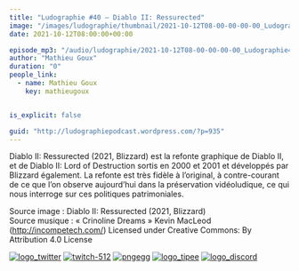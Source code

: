 ```yaml
---
title: "Ludographie #40 – Diablo II: Ressurected"
image: "/images/ludographie/thumbnail/2021-10-12T08-00-00-00-00_Ludographie40DiabloIIRessurected.jpg"
date: 2021-10-12T08:00:00+00:00

episode_mp3: "/audio/ludographie/2021-10-12T08-00-00-00-00_Ludographie40DiabloIIRessurected.mp3"
author: "Mathieu Goux"
duration: "0"
people_link: 
  - name: Mathieu Goux
    key: mathieugoux


is_explicit: false

guid: "http://ludographiepodcast.wordpress.com/?p=935"
---
```


<PodcastHeader/>

<!-- ECRIRE LA DESCRIPTION DE L'EPISODE SOUS CETTE LIGNE -->
<p>Diablo II: Ressurected (2021, Blizzard) est la refonte graphique de Diablo II, et de Diablo II: Lord of Destruction sortis en 2000 et 2001 et développés par Blizzard également. La refonte est très fidèle à l’original, à contre-courant de ce que l’on observe aujourd’hui dans la préservation vidéoludique, ce qui nous interroge sur ces politiques patrimoniales.<br></p>
<p></p>
<a href="" rel="nofollow"></a>
 
<p>Source image : Diablo II: Ressurected (2021, Blizzard)<br>Source musique : «&nbsp;Crinoline Dreams&nbsp;» Kevin MacLeod (<a title="http://incompetech.com/" href="http://incompetech.com/" rel="nofollow">http://incompetech.com/</a>) Licensed under Creative Commons: By Attribution 4.0 License</p>


<tr>
<td><a href="https://twitter.com/Gouximan" rel="nofollow"><img src="/resources/ludographie/2021-10-12T08-00-00-00-00_Ludographie40DiabloIIRessurected/logo_twitter-1.png" alt="logo_twitter"></a></td>
<td><a href="https://www.twitch.tv/mathieugoux" rel="nofollow"><img src="/resources/ludographie/2021-10-12T08-00-00-00-00_Ludographie40DiabloIIRessurected/twitch-512-1.png" alt="twitch-512"></a></td>
<td><a href="https://www.youtube.com/user/MattTheFatalifieur/videos" rel="nofollow"><img src="/resources/ludographie/2021-10-12T08-00-00-00-00_Ludographie40DiabloIIRessurected/pngegg.png" alt="pngegg"></a></td>
<td><a href="http://fr.tipeee.com/calvinball" rel="nofollow"><img src="/resources/ludographie/2021-10-12T08-00-00-00-00_Ludographie40DiabloIIRessurected/logo_tipee-1.png" alt="logo_tipee"></a></td>
<td><a href="https://discord.com/invite/4RnA9v7" rel="nofollow"><img src="/resources/ludographie/2021-10-12T08-00-00-00-00_Ludographie40DiabloIIRessurected/logo_discord-1.png" alt="logo_discord"></a></td>
</tr>




<p></p>


